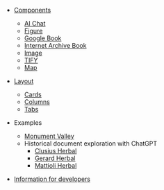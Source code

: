 - [Components](/docs/components/)
  - [AI Chat](/docs/components/aichat)
  - [Figure](/docs/components/figure)
  - [Google Book](/docs/components/google-book)
  - [Internet Archive Book](/docs/components/ia-book)
  - [Image](/docs/components/image)
  - [TIFY](/docs/components/tify)
  - [Map](/docs/components/map)

- [Layout](/docs/layout/)
  - [Cards](/docs/layout/cards)
  - [Columns](/docs/layout/columns)
  - [Tabs](/docs/layout/tabs)

- Examples
  - [Monument Valley](/docs/examples/monument-valley)
  - Historical document exploration with ChatGPT
    - [Clusius Herbal](/docs/examples/clusius-herbal)
    - [Gerard Herbal](/docs/examples/gerard-herbal)
    - [Mattioli Herbal](/docs/examples/mattioli-herbal)

- [Information for developers](/docs/developers)
